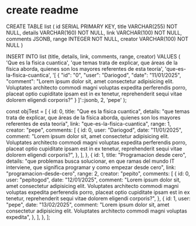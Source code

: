 # create readme

CREATE TABLE list (
    id SERIAL PRIMARY KEY,
    title VARCHAR(255) NOT NULL,
    details VARCHAR(160) NOT NULL,
    link VARCHAR(100) NOT NULL,
    comments JSONB,
    range INTEGER NOT NULL,
    creator VARCHAR(100) NOT NULL
) 


INSERT INTO list (title, details, link, comments, range, creator) 
VALUES (
    'Que es la fisica cuantica', 
    'que temas trata de explicar, que áreas de la física aborda, quienes son los mayores referentes de esta teoría', 
    'que-es-la-fisica-cuantica', 
    '[
        {
            "id": "0",
            "user": "Dariogod",
            "date": "11/01/2025",
            "comment": "Lorem ipsum dolor sit, amet consectetur adipisicing elit. Voluptates architecto commodi magni voluptas expedita perferendis porro, placeat optio cupiditate ipsam est in ex tenetur, reprehenderit sequi vitae dolorem eligendi corporis?"
        }
    ]'::jsonb, 
    2, 
    'pepe'
);


const objTest = [
  {
    id: 0,
    title: "Que es la fisica cuantica",
    details:
      "que temas trata de explicar, que áreas de la física aborda, quienes son los mayores referentes de esta teoría",
    link: "que-es-la-fisica-cuantica",
    range: 1,
    creator: "pepe",
    comments: [
      {
        id: 0,
        user: "Dariogod",
        date: "11/01/2025",
        comment:
          "Lorem ipsum dolor sit, amet consectetur adipisicing elit. Voluptates architecto commodi magni voluptas expedita perferendis porro, placeat optio cupiditate ipsam est in ex tenetur, reprehenderit sequi vitae dolorem eligendi corporis?",
      },
    ],
  },
  {
    id: 1,
    title: "Programacion desde cero",
    details:
      "que problemas busca solucionar, en que ramas del mundo IT interviene, que significa programar y como empezar desde cero",
    link: "programacion-desde-cero",
    range: 2,
    creator: "pepito",
    comments: [
      {
        id: 0,
        user: "pepitogod",
        date: "12/01/2025",
        comment:
          "Lorem ipsum dolor sit, amet consectetur adipisicing elit. Voluptates architecto commodi magni voluptas expedita perferendis porro, placeat optio cupiditate ipsam est in ex tenetur, reprehenderit sequi vitae dolorem eligendi corporis?",
      },
      {
        id: 1,
        user: "pepe",
        date: "13/02/2025",
        comment:
          "Lorem ipsum dolor sit, amet consectetur adipisicing elit. Voluptates architecto commodi magni voluptas expedita",
      },
    ],
  },
];


